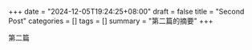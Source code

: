 +++
date = "2024-12-05T19:24:25+08:00"
draft = false
title = "Second Post"
categories = []
tags = []
summary = "第二篇的摘要"
+++

第二篇

